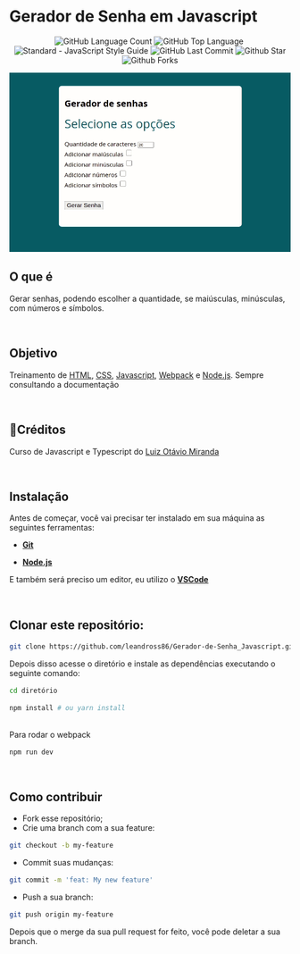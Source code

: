 # Gerador de Senha em Javascript

<p align="center">
  <img alt="GitHub Language Count" src="https://img.shields.io/github/languages/count/leandross86/Gerador-de-Senha_Javascript" />
  <img alt="GitHub Top Language" src="https://img.shields.io/github/languages/top/leandross86/Gerador-de-Senha_Javascript" />
  <img alt="" src="https://img.shields.io/github/repo-size/leandross86/Gerador-de-Senha_Javascript" />
  <img alt="Standard - JavaScript Style Guide" src="https://img.shields.io/badge/code%20style-standard-brightgreen.svg" />
  <img alt="GitHub Last Commit" src="https://img.shields.io/github/last-commit/leandross86/Gerador-de-Senha_Javascript" />
  <img alt="Github Star" src="https://img.shields.io/github/stars/leandross86/Gerador-de-Senha_Javascript?style=social" />
  <img alt="Github Forks" src="https://img.shields.io/github/forks/leandross86/Gerador-de-Senha_Javascript?style=social" />
</p>
<img src="./src/assets/img/geradorDeSenha.gif">

<br>

## O que é

Gerar senhas, podendo escolher a quantidade, se maiúsculas, minúsculas, com números e símbolos.

<br>

## Objetivo

Treinamento de [HTML](https://developer.mozilla.org/pt-BR/docs/Web/HTML), [CSS](https://www.w3schools.com/css/), [Javascript](https://developer.mozilla.org/pt-BR/docs/Web/JavaScript), [Webpack](https://webpack.js.org/) e [Node.js](https://nodejs.org/en/). Sempre consultando a documentação

<br>

## 🤝Créditos

Curso de Javascript e Typescript do [Luiz Otávio Miranda](https://www.udemy.com/user/luiz-otavio-miranda/)

<br>

## Instalação

Antes de começar, você vai precisar ter instalado em sua máquina as seguintes ferramentas:

- <b>[Git](https://git-scm.com)</b>

- <b>[Node.js](https://nodejs.org/en/)</b>

E também será preciso um editor, eu utilizo o <b>[VSCode](https://code.visualstudio.com/)</b>

<br>

## Clonar este repositório:

```bash
git clone https://github.com/leandross86/Gerador-de-Senha_Javascript.git

```

Depois disso acesse o diretório e instale as dependências executando o seguinte comando:

```bash
cd diretório
```

```bash
npm install # ou yarn install
```

<br>
Para rodar o webpack

```bash
npm run dev
```

<br>

## Como contribuir

- Fork esse repositório;
- Crie uma branch com a sua feature:

```bash
git checkout -b my-feature
```

- Commit suas mudanças:

```bash
git commit -m 'feat: My new feature'
```

- Push a sua branch:

```bash
git push origin my-feature
```

Depois que o merge da sua pull request for feito, você pode deletar a sua branch.
